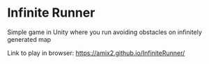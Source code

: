 # Infinite Runner

Simple game in Unity where you run avoiding obstacles on infinitely generated map

Link to play in browser:
https://amix2.github.io/InfiniteRunner/
